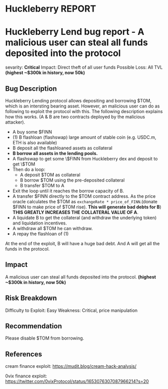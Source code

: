 # Huckleberry REPORT

# Huckleberry **Lend bug report - A malicious user can steal all funds deposited into the protocol**

sevarity: **Critical** Impact: Direct theft of all user funds Possible Loss: All TVL **(highest ~\$300k in history, now 50k)**



## **Bug Description**

Huckleberry Lending protocol allows depositing and borrowing \$TOM, which is an intersting bearing asset. However, an malicious user can do as following to exploit the protocol with this. The following description explains how this works. (A & B are two contracts deployed by the malicious attacker).

- A buy some \$FINN
- (1) B flashloan (flashswap)  large amount of stable coin (e.g. USDC.m, ETH is also available)
- B deposit all the flashloaned assets as collateral
- **B borrow all assets in the lending pools.**
- A flashswap to get some \\$FINN from Huckleberry dex and deposit to get \​\$TOM
- Then do a loop:
  - A deposit \$TOM as collateral
  - B borrow \$TOM using the pre-deposited collateral
  - B transfer \$TOM to A
- Exit the loop until it reaches the borrow capacity of B.
- A transfer \$FINN directly to the \$TOM contract address. As the price oracle calculates the \$TOM as `exchangeRate * price_of_FINN`.(donate \$FINN to make price of \$TOM rise). **This will generate bad debts for B**) **THIS GREATLY INCREASES THE COLLATERAL VALUE OF A**.
- A liquidate B to get the collateral (and withdraw the underlying token) and liquidation incentives.
- A withdraw all \$TOM he can withdraw.
- A repay the flashloan of (1)

At the end of the exploit, B will have a huge bad debt. And A will get all the funds in the protocol.

## **Impact**

A malicious user can steal all funds deposited into the protocol. **(highest ~\$300k in history, now 50k)**

## **Risk Breakdown**

Difficulty to Exploit: Easy Weakness: Critical, price manipulation

## **Recommendation**

Please disable \$TOM from borrowing.

## **References**

cream finance exploit: https://mudit.blog/cream-hack-analysis/ 

0vix finance exploit: https://twitter.com/0vixProtocol/status/1653076307087966214?s=20